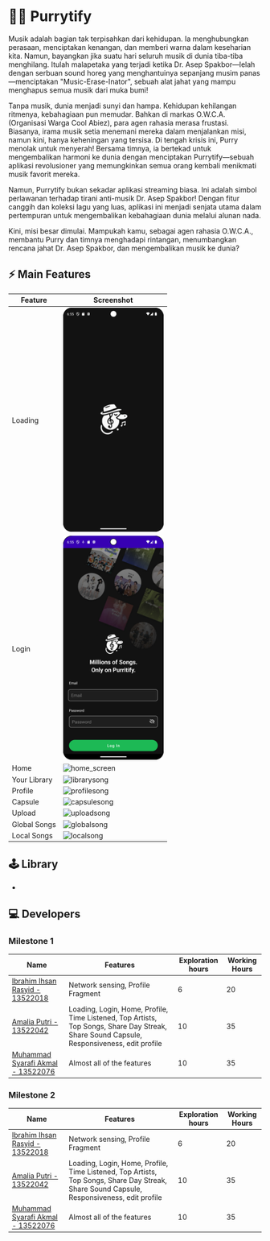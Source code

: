 # 👨🏽 Purrytify

Musik adalah bagian tak terpisahkan dari kehidupan. Ia menghubungkan perasaan, menciptakan kenangan, dan memberi warna dalam keseharian kita. Namun, bayangkan jika suatu hari seluruh musik di dunia tiba-tiba menghilang. Itulah malapetaka yang terjadi ketika Dr. Asep Spakbor—lelah dengan serbuan sound horeg yang menghantuinya sepanjang musim panas—menciptakan "Music-Erase-Inator", sebuah alat jahat yang mampu menghapus semua musik dari muka bumi!

Tanpa musik, dunia menjadi sunyi dan hampa. Kehidupan kehilangan ritmenya, kebahagiaan pun memudar. Bahkan di markas O.W.C.A. (Organisasi Warga Cool Abiez), para agen rahasia merasa frustasi. Biasanya, irama musik setia menemani mereka dalam menjalankan misi, namun kini, hanya keheningan yang tersisa. Di tengah krisis ini, Purry menolak untuk menyerah! Bersama timnya, ia bertekad untuk mengembalikan harmoni ke dunia dengan menciptakan Purrytify—sebuah aplikasi revolusioner yang memungkinkan semua orang kembali menikmati musik favorit mereka.

Namun, Purrytify bukan sekadar aplikasi streaming biasa. Ini adalah simbol perlawanan terhadap tirani anti-musik Dr. Asep Spakbor! Dengan fitur canggih dan koleksi lagu yang luas, aplikasi ini menjadi senjata utama dalam pertempuran untuk mengembalikan kebahagiaan dunia melalui alunan nada.

Kini, misi besar dimulai. Mampukah kamu, sebagai agen rahasia O.W.C.A., membantu Purry dan timnya menghadapi rintangan, menumbangkan rencana jahat Dr. Asep Spakbor, dan mengembalikan musik ke dunia?

## ⚡ Main Features

| Feature      | Screenshot                                                     |
| ------------ | -------------------------------------------------------------- |
| Loading      | <img src="screenshots/loading.png" alt="loading" width="200"/> |
| Login        | <img src="screenshots/login.png" alt="login" width="200"/>     |
| Home         | ![home_screen](https://github.com/user-attachments/assets/2418e4a4-509d-4e57-9fd0-b74320e8e4c3) |
| Your Library | ![librarysong](https://github.com/user-attachments/assets/20070ea6-0446-40a8-861d-0b6c0ac020e8) |
| Profile      | ![profilesong](https://github.com/user-attachments/assets/2536f754-97d5-48ab-9502-31d8c526736a) |
| Capsule      | ![capsulesong](https://github.com/user-attachments/assets/9435c3b8-49d6-4b6b-a1d9-c692f91e22f2) |
| Upload      | ![uploadsong](https://github.com/user-attachments/assets/7545a02a-48b7-4efa-9482-14f3eb8cb5af) |
| Global Songs      | ![globalsong](https://github.com/user-attachments/assets/6bcd31a9-5468-4895-9d03-4856bc3bf75a) |
| Local Songs      | ![localsong](https://github.com/user-attachments/assets/d922354c-c4a4-42f9-80e7-3171bd6228a7) |

## 🕹️ Library

-

## 💻 Developers

### Milestone 1
| Name                                                                 | Features                                                                                                                    | Exploration hours | Working Hours |
| -------------------------------------------------------------------- | --------------------------------------------------------------------------------------------------------------------------- | ----------------- | ------------- |
| [Ibrahim Ihsan Rasyid - 13522018](https://github.com/ibrahim-rasyid) | Network sensing, Profile Fragment                                                                                           | 6                 | 20            |
| [Amalia Putri - 13522042](https://github.com/amaliap21)              | Loading, Login, Home, Profile, Time Listened, Top Artists, Top Songs, Share Day Streak, Share Sound Capsule, Responsiveness, edit profile | 10                 | 35            |
| [Muhammad Syarafi Akmal - 13522076](https://github.com/SyarafiAkmal) | Almost all of the features                                                                                                  | 10                | 35            |

### Milestone 2
| Name                                                                 | Features                                                                                                                    | Exploration hours | Working Hours |
| -------------------------------------------------------------------- | --------------------------------------------------------------------------------------------------------------------------- | ----------------- | ------------- |
| [Ibrahim Ihsan Rasyid - 13522018](https://github.com/ibrahim-rasyid) | Network sensing, Profile Fragment                                                                                           | 6                 | 20            |
| [Amalia Putri - 13522042](https://github.com/amaliap21)              | Loading, Login, Home, Profile, Time Listened, Top Artists, Top Songs, Share Day Streak, Share Sound Capsule, Responsiveness, edit profile | 10                 | 35            |
| [Muhammad Syarafi Akmal - 13522076](https://github.com/SyarafiAkmal) | Almost all of the features                                                                                                  | 10                | 35            |
